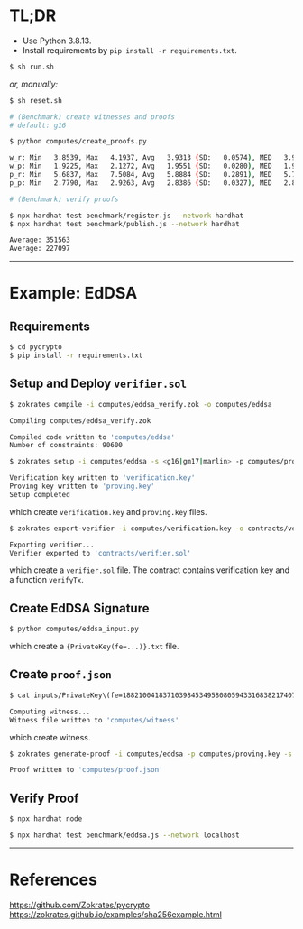 # TL;DR

- Use Python 3.8.13.
- Install requirements by `pip install -r requirements.txt`.

```bash
$ sh run.sh
```

*or, manually:*

```bash
$ sh reset.sh
```

```bash
# (Benchmark) create witnesses and proofs
# default: g16

$ python computes/create_proofs.py

w_r: Min   3.8539, Max   4.1937, Avg   3.9313 (SD:   0.0574), MED   3.9172
w_p: Min   1.9225, Max   2.1272, Avg   1.9551 (SD:   0.0280), MED   1.9507
p_r: Min   5.6837, Max   7.5084, Avg   5.8884 (SD:   0.2891), MED   5.7857
p_p: Min   2.7790, Max   2.9263, Avg   2.8386 (SD:   0.0327), MED   2.8331
```

```bash
# (Benchmark) verify proofs

$ npx hardhat test benchmark/register.js --network hardhat
$ npx hardhat test benchmark/publish.js --network hardhat

Average: 351563
Average: 227097
```

---

# Example: EdDSA

## Requirements

```bash
$ cd pycrypto
$ pip install -r requirements.txt
```

## Setup and Deploy `verifier.sol`

```bash
$ zokrates compile -i computes/eddsa_verify.zok -o computes/eddsa

Compiling computes/eddsa_verify.zok

Compiled code written to 'computes/eddsa'
Number of constraints: 90600
```

```bash
$ zokrates setup -i computes/eddsa -s <g16|gm17|marlin> -p computes/proving.key -v computes/verification.key

Verification key written to 'verification.key'
Proving key written to 'proving.key'
Setup completed
```

which create `verification.key` and `proving.key` files.

```bash
$ zokrates export-verifier -i computes/verification.key -o contracts/verifier.sol

Exporting verifier...
Verifier exported to 'contracts/verifier.sol'
```

which create a `verifier.sol` file. The contract contains verification key and a function `verifyTx`.

## Create EdDSA Signature

```bash
$ python computes/eddsa_input.py
```

which create a `{PrivateKey(fe=...)}.txt` file.

## Create `proof.json`

```bash
$ cat inputs/PrivateKey\(fe=18821004183710398453495808059433168382174078234751537864067898375499416937150\).txt| xargs zokrates compute-witness -i computes/eddsa -o computes/witness -a

Computing witness...
Witness file written to 'computes/witness'
```

which create witness.

```bash
$ zokrates generate-proof -i computes/eddsa -p computes/proving.key -s <g16|gm17|marlin> -w computes/witness -b <bellman|ark> -j computes/proof.json

Proof written to 'computes/proof.json'
```

## Verify Proof

```bash
$ npx hardhat node
```

```bash
$ npx hardhat test benchmark/eddsa.js --network localhost
```

---

# References

https://github.com/Zokrates/pycrypto
https://zokrates.github.io/examples/sha256example.html
